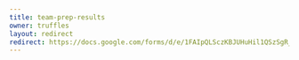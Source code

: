 ```yaml
---
title: team-prep-results
owner: truffles
layout: redirect
redirect: https://docs.google.com/forms/d/e/1FAIpQLSczKBJUHuHil1QSzSgR_q0C1Otsr78WyTtBRYkHHIfRx3guZA/viewform
---
```

